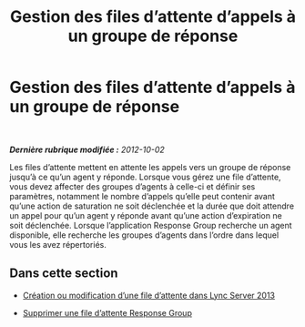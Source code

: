 ﻿---
title: Gestion des files d’attente d’appels à un groupe de réponse
TOCTitle: Gestion des files d’attente d’appels à un groupe de réponse
ms:assetid: 1e91720c-ab67-4dfb-b30c-0ef2a8012310
ms:mtpsurl: https://technet.microsoft.com/fr-fr/library/Gg520960(v=OCS.15)
ms:contentKeyID: 49296465
ms.date: 05/20/2016
mtps_version: v=OCS.15
ms.translationtype: HT
---

# Gestion des files d’attente d’appels à un groupe de réponse

 

_**Dernière rubrique modifiée :** 2012-10-02_

Les files d’attente mettent en attente les appels vers un groupe de réponse jusqu’à ce qu’un agent y réponde. Lorsque vous gérez une file d’attente, vous devez affecter des groupes d’agents à celle-ci et définir ses paramètres, notamment le nombre d’appels qu’elle peut contenir avant qu’une action de saturation ne soit déclenchée et la durée que doit attendre un appel pour qu’un agent y réponde avant qu’une action d’expiration ne soit déclenchée. Lorsque l’application Response Group recherche un agent disponible, elle recherche les groupes d’agents dans l’ordre dans lequel vous les avez répertoriés.

## Dans cette section

  - [Création ou modification d’une file d’attente dans Lync Server 2013](lync-server-2013-create-or-modify-a-queue.md)

  - [Supprimer une file d’attente Response Group](lync-server-2013-delete-a-response-group-queue.md)

